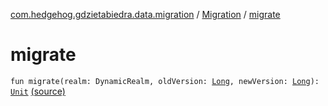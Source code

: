 [com.hedgehog.gdzietabiedra.data.migration](../index.md) / [Migration](index.md) / [migrate](./migrate.md)

# migrate

`fun migrate(realm: DynamicRealm, oldVersion: `[`Long`](https://kotlinlang.org/api/latest/jvm/stdlib/kotlin/-long/index.html)`, newVersion: `[`Long`](https://kotlinlang.org/api/latest/jvm/stdlib/kotlin/-long/index.html)`): `[`Unit`](https://kotlinlang.org/api/latest/jvm/stdlib/kotlin/-unit/index.html) [(source)](https://github.com/asvid/GdzieTaBiedra/tree/master/app/src/main/java/com/hedgehog/gdzietabiedra/data/migration/Migration.kt#L13)